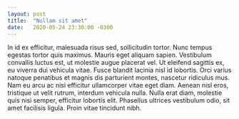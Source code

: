```yaml
---
layout: post
title:  "Nullam sit amet"
date:   2020-05-24 23:30:00 -0300
---
```

In id ex efficitur, malesuada risus sed, sollicitudin tortor. Nunc tempus egestas tortor quis maximus. Mauris eget aliquam sapien. Vestibulum convallis luctus est, ut molestie augue placerat vel. Ut eleifend sagittis ex, eu viverra dui vehicula vitae. Fusce blandit lacinia nisl id lobortis. Orci varius natoque penatibus et magnis dis parturient montes, nascetur ridiculus mus. Nam eu arcu ac nisi efficitur ullamcorper vitae eget diam. Aenean nisl eros, tristique ut velit rutrum, interdum vehicula nulla. Nulla erat diam, molestie quis nisi semper, efficitur lobortis elit. Phasellus ultrices vestibulum odio, sit amet facilisis ligula. Proin vitae tincidunt nibh.
